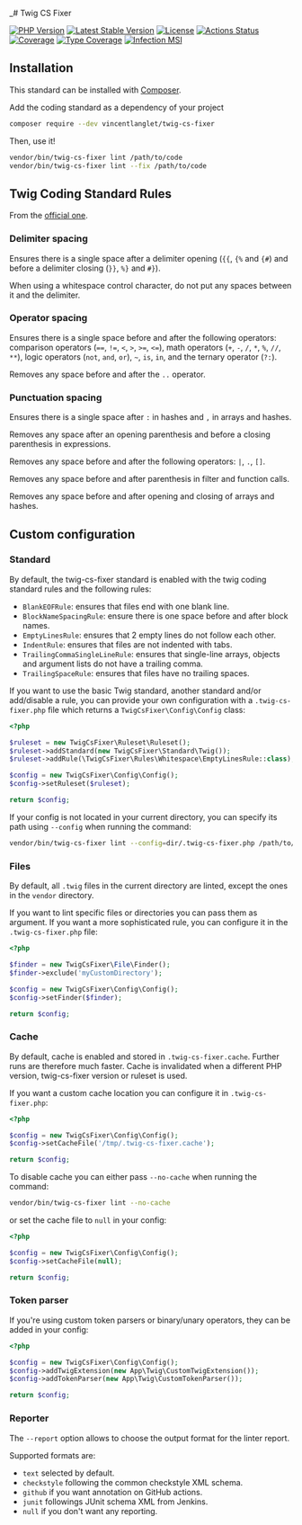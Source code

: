 _# Twig CS Fixer

[![PHP Version](http://poser.pugx.org/vincentlanglet/twig-cs-fixer/require/php)](https://packagist.org/packages/vincentlanglet/twig-cs-fixer)
[![Latest Stable Version](http://poser.pugx.org/vincentlanglet/twig-cs-fixer/v)](https://packagist.org/packages/vincentlanglet/twig-cs-fixer)
[![License](http://poser.pugx.org/vincentlanglet/twig-cs-fixer/license)](https://packagist.org/packages/vincentlanglet/twig-cs-fixer)
[![Actions Status](https://github.com/VincentLanglet/Twig-CS-Fixer/workflows/Test/badge.svg)](https://github.com/RobDWaller/csp-generator/actions)
[![Coverage](https://codecov.io/gh/VincentLanglet/Twig-CS-Fixer/branch/main/graph/badge.svg)](https://codecov.io/gh/VincentLanglet/Twig-CS-Fixer/branch/main)
[![Type Coverage](https://shepherd.dev/github/VincentLanglet/Twig-CS-Fixer/coverage.svg)](https://shepherd.dev/github/VincentLanglet/Twig-CS-Fixer)
[![Infection MSI](https://img.shields.io/endpoint?style=flat&url=https%3A%2F%2Fbadge-api.stryker-mutator.io%2Fgithub.com%2FVincentLanglet%2FTwig-CS-Fixer%2Fmain)](https://dashboard.stryker-mutator.io/reports/github.com/VincentLanglet/Twig-CS-Fixer/main)


## Installation

This standard can be installed with [Composer](https://getcomposer.org/).

Add the coding standard as a dependency of your project

```bash
composer require --dev vincentlanglet/twig-cs-fixer
```

Then, use it!

```bash
vendor/bin/twig-cs-fixer lint /path/to/code
vendor/bin/twig-cs-fixer lint --fix /path/to/code
```

## Twig Coding Standard Rules

From the [official one](https://twig.symfony.com/doc/3.x/coding_standards.html).

### Delimiter spacing

Ensures there is a single space after a delimiter opening (`{{`, `{%` and `{#`)
and before a delimiter closing (`}}`, `%}` and `#}`).

When using a whitespace control character, do not put any spaces between it and the delimiter.

### Operator spacing

Ensures there is a single space before and after the following operators:
comparison operators (`==`, `!=`, `<`, `>`, `>=`, `<=`), math operators (`+`, `-`, `/`, `*`, `%`, `//`, `**`),
logic operators (`not`, `and`, `or`), `~`, `is`, `in`, and the ternary operator (`?:`).

Removes any space before and after the `..` operator.

### Punctuation spacing

Ensures there is a single space after `:` in hashes and `,` in arrays and hashes.

Removes any space after an opening parenthesis and before a closing parenthesis in expressions.

Removes any space before and after the following operators: `|`, `.`, `[]`.

Removes any space before and after parenthesis in filter and function calls.

Removes any space before and after opening and closing of arrays and hashes.

## Custom configuration

### Standard

By default, the twig-cs-fixer standard is enabled with the twig coding standard rules and the following rules:

 - `BlankEOFRule`: ensures that files end with one blank line.
 - `BlockNameSpacingRule`: ensure there is one space before and after block names.
 - `EmptyLinesRule`: ensures that 2 empty lines do not follow each other.
 - `IndentRule`: ensures that files are not indented with tabs.
 - `TrailingCommaSingleLineRule`: ensures that single-line arrays, objects and argument lists do not have a trailing comma.
 - `TrailingSpaceRule`: ensures that files have no trailing spaces.

If you want to use the basic Twig standard, another standard and/or add/disable a rule, you can provide
your own configuration with a `.twig-cs-fixer.php` file which returns a `TwigCsFixer\Config\Config` class:

```php
<?php

$ruleset = new TwigCsFixer\Ruleset\Ruleset();
$ruleset->addStandard(new TwigCsFixer\Standard\Twig());
$ruleset->addRule(\TwigCsFixer\Rules\Whitespace\EmptyLinesRule::class);

$config = new TwigCsFixer\Config\Config();
$config->setRuleset($ruleset);

return $config;
```

If your config is not located in your current directory, you can specify its path using `--config` when running the command:

```bash
vendor/bin/twig-cs-fixer lint --config=dir/.twig-cs-fixer.php /path/to/code
```

### Files

By default, all `.twig` files in the current directory are linted, except the ones in the `vendor` directory.

If you want to lint specific files or directories you can pass them as argument. If you want a more sophisticated
rule, you can configure it in the `.twig-cs-fixer.php` file:

```php
<?php

$finder = new TwigCsFixer\File\Finder();
$finder->exclude('myCustomDirectory');

$config = new TwigCsFixer\Config\Config();
$config->setFinder($finder);

return $config;
```

### Cache

By default, cache is enabled and stored in `.twig-cs-fixer.cache`. Further runs are therefore much
faster. Cache is invalidated when a different PHP version, twig-cs-fixer version or ruleset is used.

If you want a custom cache location you can configure it in `.twig-cs-fixer.php`:

```php
<?php

$config = new TwigCsFixer\Config\Config();
$config->setCacheFile('/tmp/.twig-cs-fixer.cache');

return $config;
```

To disable cache you can either pass `--no-cache` when running the command:

```bash
vendor/bin/twig-cs-fixer lint --no-cache
```

or set the cache file to `null` in your config:

```php
<?php

$config = new TwigCsFixer\Config\Config();
$config->setCacheFile(null);

return $config;
```

### Token parser

If you're using custom token parsers or binary/unary operators, they can be added in your config:

```php
<?php

$config = new TwigCsFixer\Config\Config();
$config->addTwigExtension(new App\Twig\CustomTwigExtension());
$config->addTokenParser(new App\Twig\CustomTokenParser());

return $config;
```

### Reporter

The `--report` option allows to choose the output format for the linter report.

Supported formats are:
- `text` selected by default.
- `checkstyle` following the common checkstyle XML schema.
- `github` if you want annotation on GitHub actions.
- `junit` followings JUnit schema XML from Jenkins.
- `null` if you don't want any reporting.
